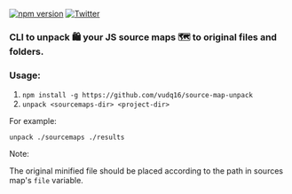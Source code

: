 [![npm version](https://badge.fury.io/js/source-map-unpack.svg)](https://badge.fury.io/js/source-map-unpack)
[![Twitter](https://img.shields.io/twitter/url/https/www.npmjs.com/package/source-map-unpack.svg?style=social)](https://twitter.com/intent/tweet?text=Wow:&url=https%3A%2F%2Fwww.npmjs.com%2Fpackage%2Fsource-map-unpack)

### CLI to unpack 🛍 your JS source maps 🗺 to original files and folders.

### Usage:

1. `npm install -g https://github.com/vudq16/source-map-unpack`
2. `unpack <sourcemaps-dir> <project-dir>`

For example:

`unpack ./sourcemaps ./results`

Note:

The original minified file should be placed according to the path in sources map's `file` variable.
